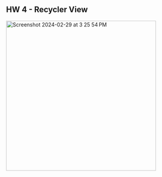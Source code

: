 ## HW 4 - Recycler View

<img width="408" alt="Screenshot 2024-02-29 at 3 25 54 PM" src="https://github.com/maximslo/MaximSlobodchikov-RecyclerView/assets/93232189/5d783745-0654-46fb-afc9-1019b52fe2fa">
